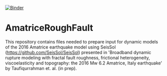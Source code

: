 [![Binder](https://mybinder.org/badge_logo.svg)](https://mybinder.org/v2/gh/git-taufiq/AmatriceRoughFault/HEAD)
# AmatriceRoughFault


This repository contains files needed to prepare input for dynamic models of the 2016 Amatrice earthquake model using SeisSol (https://github.com/SeisSol/SeisSol) 
presented in 'Broadband dynamic rupture modeling with fractal fault roughness, frictional heterogeneity, viscoelasticity and topography: the 2016 Mw 6.2 Amatrice, Italy earthquake' by Taufiqurrahman et. al. (in prep).
